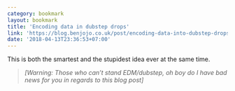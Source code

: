 ```yaml
---
category: bookmark
layout: bookmark
title: 'Encoding data in dubstep drops'
link: 'https://blog.benjojo.co.uk/post/encoding-data-into-dubstep-drops'
date: '2018-04-13T23:36:53+07:00'
---
```


This is both the smartest and the stupidest idea ever at the same time.

> _[Warning: Those who can’t stand EDM/dubstep, oh boy do I have bad news for you in regards to this blog post]_
